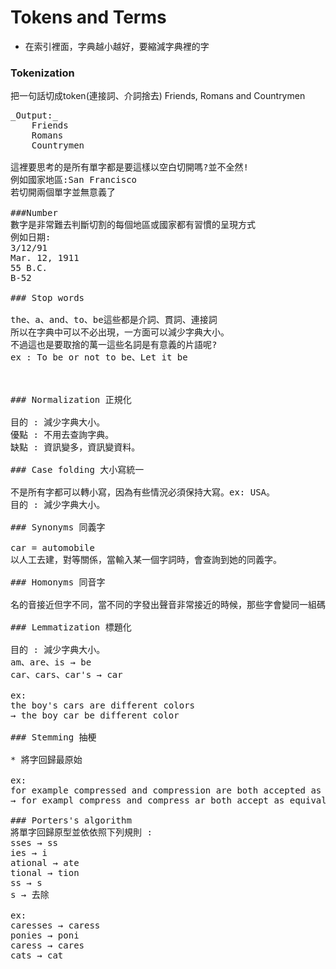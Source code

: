 # Tokens and Terms
* 在索引裡面，字典越小越好，要縮減字典裡的字

### Tokenization
把一句話切成token(連接詞、介詞捨去)
Friends, Romans and Countrymen
<pre>_Output:_
    Friends
    Romans
    Countrymen
    
這裡要思考的是所有單字都是要這樣以空白切開嗎?並不全然!
例如國家地區:San Francisco
若切開兩個單字並無意義了

###Number
數字是非常難去判斷切割的每個地區或國家都有習慣的呈現方式
例如日期:
3/12/91
Mar. 12, 1911
55 B.C.
B-52

### Stop words

the、a、and、to、be這些都是介詞、貫詞、連接詞
所以在字典中可以不必出現，一方面可以減少字典大小。
不過這也是要取捨的萬一這些名詞是有意義的片語呢?
ex : To be or not to be、Let it be



### Normalization 正規化

目的 : 減少字典大小。
優點 : 不用去查詢字典。
缺點 : 資訊變多，資訊變資料。

### Case folding 大小寫統一

不是所有字都可以轉小寫，因為有些情況必須保持大寫。ex: USA。
目的 : 減少字典大小。

### Synonyms 同義字

car = automobile 
以人工去建，對等關係，當輸入某一個字詞時，會查詢到她的同義字。

### Homonyms 同音字

名的音接近但字不同，當不同的字發出聲音非常接近的時候，那些字會變同一組碼

### Lemmatization 標題化

目的 : 減少字典大小。
am、are、is → be
car、cars、car's → car

ex:
the boy's cars are different colors
→ the boy car be different color

### Stemming 抽梗

* 將字回歸最原始

ex:
for example compressed and compression are both accepted as equivalent to compress
→ for exampl compress and compress ar both accept as equival to compress

### Porters's algorithm
將單字回歸原型並依依照下列規則 :
sses → ss
ies → i
ational → ate
tional → tion
ss → s
s → 去除

ex:
caresses → caress
ponies → poni
caress → cares
cats → cat
